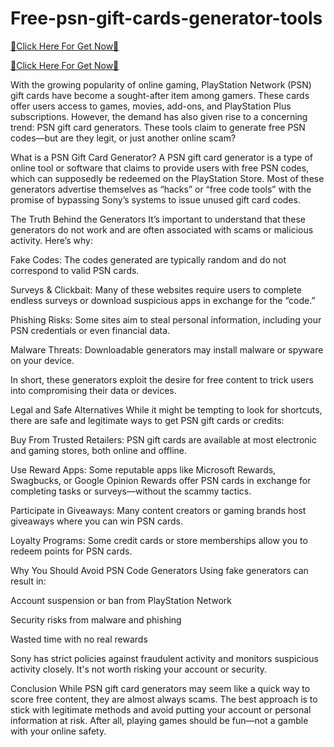 # Free-psn-gift-cards-generator-tools


[🎁Click Here For Get Now🎁](https://quick.getrewardtoday.com/)

[🎁Click Here For Get Now🎁](https://quick.getrewardtoday.com/)

With the growing popularity of online gaming, PlayStation Network (PSN) gift cards have become a sought-after item among gamers. These cards offer users access to games, movies, add-ons, and PlayStation Plus subscriptions. However, the demand has also given rise to a concerning trend: PSN gift card generators. These tools claim to generate free PSN codes—but are they legit, or just another online scam?

What is a PSN Gift Card Generator?
A PSN gift card generator is a type of online tool or software that claims to provide users with free PSN codes, which can supposedly be redeemed on the PlayStation Store. Most of these generators advertise themselves as “hacks” or “free code tools” with the promise of bypassing Sony’s systems to issue unused gift card codes.

The Truth Behind the Generators
It’s important to understand that these generators do not work and are often associated with scams or malicious activity. Here’s why:

Fake Codes: The codes generated are typically random and do not correspond to valid PSN cards.

Surveys & Clickbait: Many of these websites require users to complete endless surveys or download suspicious apps in exchange for the “code.”

Phishing Risks: Some sites aim to steal personal information, including your PSN credentials or even financial data.

Malware Threats: Downloadable generators may install malware or spyware on your device.

In short, these generators exploit the desire for free content to trick users into compromising their data or devices.

Legal and Safe Alternatives
While it might be tempting to look for shortcuts, there are safe and legitimate ways to get PSN gift cards or credits:

Buy From Trusted Retailers: PSN gift cards are available at most electronic and gaming stores, both online and offline.

Use Reward Apps: Some reputable apps like Microsoft Rewards, Swagbucks, or Google Opinion Rewards offer PSN cards in exchange for completing tasks or surveys—without the scammy tactics.

Participate in Giveaways: Many content creators or gaming brands host giveaways where you can win PSN cards.

Loyalty Programs: Some credit cards or store memberships allow you to redeem points for PSN cards.

Why You Should Avoid PSN Code Generators
Using fake generators can result in:

Account suspension or ban from PlayStation Network

Security risks from malware and phishing

Wasted time with no real rewards

Sony has strict policies against fraudulent activity and monitors suspicious activity closely. It's not worth risking your account or security.

Conclusion
While PSN gift card generators may seem like a quick way to score free content, they are almost always scams. The best approach is to stick with legitimate methods and avoid putting your account or personal information at risk. After all, playing games should be fun—not a gamble with your online safety.
